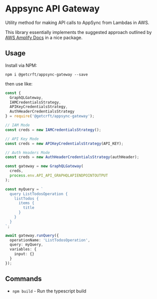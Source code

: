 # Appsync API Gateway

Utility method for making API calls to AppSync from Lambdas in AWS.

This library essentially implements the suggested approach outlined by [AWS Amplify Docs](https://docs.amplify.aws/lib/graphqlapi/graphql-from-nodejs/q/platform/js) in a nice package.

## Usage

Install via NPM: 

```
npm i @getcrft/appsync-gateway --save
```

then use like:

```ts
const {
  GraphQLGateway,
  IAMCredentialsStrategy,
  APIKeyCredentialsStrategy,
  AuthHeaderCredentialsStrategy
} = require('@getcrft/appsync-gateway');

// IAM Mode
const creds = new IAMCredentialsStrategy();

// API Key Mode
const creds = new APIKeyCredentialsStrategy(API_KEY);

// Auth Headers Mode
const creds = new AuthHeaderCredentialsStrategy(authHeader);

const gateway = new GraphQLGateway(
  creds,
  process.env.API_API_GRAPHQLAPIENDPOINTOUTPUT
);

const myQuery = `
  query ListTodosOperation {
    listTodos {
      items {
        title
      }
    }
  }
`;

await gateway.runQuery({
  operationName: 'ListTodosOperation',
  query: myQuery,
  variables: {
    input: {}
  }
});
```

## Commands
- `npm build` - Run the typescript build
